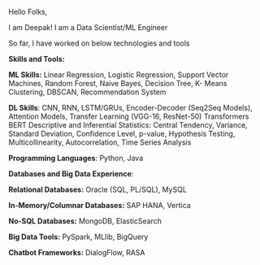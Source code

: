 Hello Folks,

I am Deepak! I am a Data Scientist/ML Engineer

So far, I have worked on below technologies and tools

**Skills and Tools:**

**ML Skills:** Linear Regression, Logistic Regression, 
Support Vector Machines, Random Forest, Naive Bayes, 
Decision Tree, K- Means Clustering, DBSCAN, Recommendation System

**DL Skills**: CNN, RNN, LSTM/GRUs, Encoder-Decoder (Seq2Seq Models), Attention Models, Transfer Learning (VGG-16, ResNet-50) Transformers
BERT
Descriptive and Inferential Statistics: Central Tendency, Variance, 
Standard Deviation, Confidence Level, p-value, Hypothesis Testing, Multicollinearity, Autocorrelation, Time Series Analysis

**Programming Languages**: Python, Java

**Databases and Big Data Experience**: 


**Relational Databases:** Oracle (SQL, PL/SQL), MySQL

**In-Memory/Columnar Databases:** SAP HANA, Vertica

**No-SQL Databases:** MongoDB, ElasticSearch

**Big Data Tools:** PySpark, MLlib, BigQuery 

**Chatbot Frameworks:** DialogFlow, RASA

